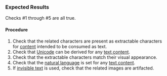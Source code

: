 ### Expected Results

Checks #&#x2060;1 through #&#x2060;5 are all true.
#### Procedure
 1. Check that the related characters are present as extractable characters for [content](https://www.pdfa.org/glossary-of-accessibility-terminology-in-pdf/#c) intended to be consumed as text.
 1. Check that [Unicode](https://pdfa.org/glossary-of-accessibility-terminology-in-pdf/#unicode) can be derived for any [text content](https://www.pdfa.org/glossary-of-accessibility-terminology-in-pdf/#text-content).
 1. Check that the extractable characters match their visual appearance.
 1. Check that the [natural language](https://pdfa.org/glossary-of-accessibility-terminology-in-pdf/#natural-language) is set for any [text content](https://www.pdfa.org/glossary-of-accessibility-terminology-in-pdf/#text-content).
 1. If [invisible text](https://www.pdfa.org/glossary-of-accessibility-terminology-in-pdf/#invisible-text) is used, check that the related images are artifacted.
